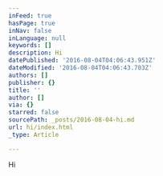 ```yaml
---
inFeed: true
hasPage: true
inNav: false
inLanguage: null
keywords: []
description: Hi
datePublished: '2016-08-04T04:06:43.951Z'
dateModified: '2016-08-04T04:06:43.703Z'
authors: []
publisher: {}
title: ''
author: []
via: {}
starred: false
sourcePath: _posts/2016-08-04-hi.md
url: hi/index.html
_type: Article

---
```

Hi